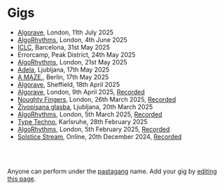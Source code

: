 # Gigs

- [Algorave](https://london.sciencegallery.com/sgl-events/algorave), London, 11th July 2025
- [AlgoRhythms](https://lu.ma/rykjwzu2), London, 4th June 2025
- [ICLC](https://iclc.toplap.org/2025/), Barcelona, 31st May 2025
- Errorcamp, Peak District, 24th May 2025
- [AlgoRhythms](https://lu.ma/nwmbc9gb), London, 21st May 2025
- [Adela](https://wiki.ljudmila.org/Adela_2025:_From_Scratch_(en)), Ljubljana, 17th May 2025
- [A MAZE.](https://2025.amaze-berlin.de/), Berlin, 17th May 2025
- [Algorave](https://patternclub.org/events/algorave-sheffield/), Sheffield, 18th April 2025
- [Algorave](https://ra.co/events/2108876), London, 9th April 2025, [Recorded](https://youtu.be/FmE_yUIz4lQ?si=DyX9v1RBUgtOJJhD)
- [Noughty Fingers](https://ra.co/events/2117681), London, 26th March 2025, [Recorded](https://www.youtube.com/watch?v=k0H_rX7G2oQ)
- [Živopisana glasba](https://multimedija.info/zivopisana-glasba/), Ljubljana, 20th March 2025
- [AlgoRhythms](https://lu.ma/35xf6hly), London, 5th March 2025, [Recorded](http://www.youtube.com/watch?v=HCcSHMu0gzg)
- [Type Techno](https://toplap-ka.de/events/type-techno-2025-02-28), Karlsruhe, 28th February 2025
- [AlgoRhythms](https://lu.ma/z75ou3z0), London, 5th February 2025, [Recorded](https://youtu.be/mKE-aMVR0E4)
- [Solstice Stream](https://eulerroom.com/), Online, 20th December 2024, [Recorded](https://youtu.be/VNqsIyCejOc?si=j1ZZoe_ziJj1_GaW)

<br>

<br>

Anyone can perform under the [pastagang](/) name. Add your gig by [editing this page](https://github.com/pastagang/pastagang/edit/main/gigs/readme.md).
